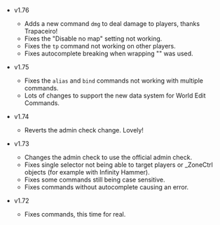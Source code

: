 - v1.76
  - Adds a new command `dmg` to deal damage to players, thanks Trapaceiro!
  - Fixes the "Disable no map" setting not working.
  - Fixes the `tp` command not working on other players.
  - Fixes autocomplete breaking when wrapping "" was used.

- v1.75
  - Fixes the `alias` and `bind` commands not working with multiple commands.
  - Lots of changes to support the new data system for World Edit Commands.

- v1.74
  - Reverts the admin check change. Lovely!

- v1.73
  - Changes the admin check to use the official admin check.
  - Fixes single selector not being able to target players or _ZoneCtrl objects (for example with Infinity Hammer).
  - Fixes some commands still being case sensitive.
  - Fixes commands without autocomplete causing an error.

- v1.72
  - Fixes commands, this time for real.
